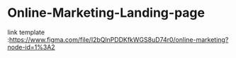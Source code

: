 # Online-Marketing-Landing-page
link template :https://www.figma.com/file/I2bQlnPDDKfkWGS8uD74r0/online-marketing?node-id=1%3A2
